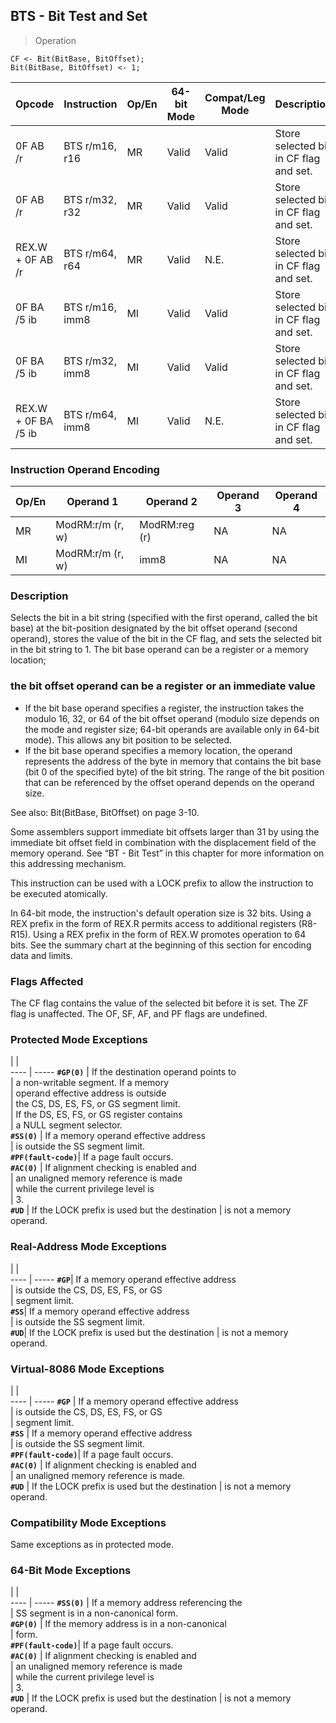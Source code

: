 ## BTS - Bit Test and Set

> Operation

``` slim
CF <- Bit(BitBase, BitOffset);
Bit(BitBase, BitOffset) <- 1;

```

 Opcode             | Instruction    | Op/En| 64-bit Mode| Compat/Leg Mode| Description                           
 ---  | --- | --- | --- | --- | ---
 0F AB /r           | BTS r/m16, r16 | MR   | Valid      | Valid          | Store selected bit in CF flag and set.
 0F AB /r           | BTS r/m32, r32 | MR   | Valid      | Valid          | Store selected bit in CF flag and set.
 REX.W + 0F AB /r   | BTS r/m64, r64 | MR   | Valid      | N.E.           | Store selected bit in CF flag and set.
 0F BA /5 ib        | BTS r/m16, imm8| MI   | Valid      | Valid          | Store selected bit in CF flag and set.
 0F BA /5 ib        | BTS r/m32, imm8| MI   | Valid      | Valid          | Store selected bit in CF flag and set.
 REX.W + 0F BA /5 ib| BTS r/m64, imm8| MI   | Valid      | N.E.           | Store selected bit in CF flag and set.

### Instruction Operand Encoding
 Op/En| Operand 1       | Operand 2    | Operand 3| Operand 4
 ---  | --- | --- | --- | ---
 MR   | ModRM:r/m (r, w)| ModRM:reg (r)| NA       | NA       
 MI   | ModRM:r/m (r, w)| imm8         | NA       | NA       

### Description
Selects the bit in a bit string (specified with the first operand, called the
bit base) at the bit-position designated by the bit offset operand (second operand),
stores the value of the bit in the CF flag, and sets the selected bit in the
bit string to 1. The bit base operand can be a register or a memory location;
### the bit offset operand can be a register or an immediate value

 - If the bit base operand specifies a register, the instruction takes the modulo
16, 32, or 64 of the bit offset operand (modulo size depends on the mode and
register size; 64-bit operands are available only in 64-bit mode). This allows
any bit position to be selected.
 - If the bit base operand specifies a memory location, the operand represents
the address of the byte in memory that contains the bit base (bit 0 of the specified
byte) of the bit string. The range of the bit position that can be referenced
by the offset operand depends on the operand size.

See also: Bit(BitBase, BitOffset) on page 3-10.

Some assemblers support immediate bit offsets larger than 31 by using the immediate
bit offset field in combination with the displacement field of the memory operand.
See “BT - Bit Test” in this chapter for more information on this addressing mechanism.

This instruction can be used with a LOCK prefix to allow the instruction to
be executed atomically.

In 64-bit mode, the instruction's default operation size is 32 bits. Using a
REX prefix in the form of REX.R permits access to additional registers (R8-R15).
Using a REX prefix in the form of REX.W promotes operation to 64 bits. See the
summary chart at the beginning of this section for encoding data and limits.



### Flags Affected
The CF flag contains the value of the selected bit before it is set. The ZF
flag is unaffected. The OF, SF, AF, and PF flags are undefined.


### Protected Mode Exceptions
   | |  
---- | -----
 **``#GP(0)``**         | If the destination operand points to          
                | a non-writable segment. If a memory           
                | operand effective address is outside          
                | the CS, DS, ES, FS, or GS segment limit.      
                | If the DS, ES, FS, or GS register contains    
                | a NULL segment selector.                      
 **``#SS(0)``**         | If a memory operand effective address         
                | is outside the SS segment limit.              
 **``#PF(fault-code)``**| If a page fault occurs.                       
 **``#AC(0)``**         | If alignment checking is enabled and          
                | an unaligned memory reference is made         
                | while the current privilege level is          
                | 3.                                            
 **``#UD``**            | If the LOCK prefix is used but the destination
                | is not a memory operand.                      

### Real-Address Mode Exceptions
   | |  
---- | -----
 **``#GP``**| If a memory operand effective address         
    | is outside the CS, DS, ES, FS, or GS          
    | segment limit.                                
 **``#SS``**| If a memory operand effective address         
    | is outside the SS segment limit.              
 **``#UD``**| If the LOCK prefix is used but the destination
    | is not a memory operand.                      

### Virtual-8086 Mode Exceptions
   | |  
---- | -----
 **``#GP``**            | If a memory operand effective address         
                | is outside the CS, DS, ES, FS, or GS          
                | segment limit.                                
 **``#SS``**            | If a memory operand effective address         
                | is outside the SS segment limit.              
 **``#PF(fault-code)``**| If a page fault occurs.                       
 **``#AC(0)``**         | If alignment checking is enabled and          
                | an unaligned memory reference is made.        
 **``#UD``**            | If the LOCK prefix is used but the destination
                | is not a memory operand.                      

### Compatibility Mode Exceptions
Same exceptions as in protected mode.


### 64-Bit Mode Exceptions
   | |  
---- | -----
 **``#SS(0)``**         | If a memory address referencing the           
                | SS segment is in a non-canonical form.        
 **``#GP(0)``**         | If the memory address is in a non-canonical   
                | form.                                         
 **``#PF(fault-code)``**| If a page fault occurs.                       
 **``#AC(0)``**         | If alignment checking is enabled and          
                | an unaligned memory reference is made         
                | while the current privilege level is          
                | 3.                                            
 **``#UD``**            | If the LOCK prefix is used but the destination
                | is not a memory operand.                      
